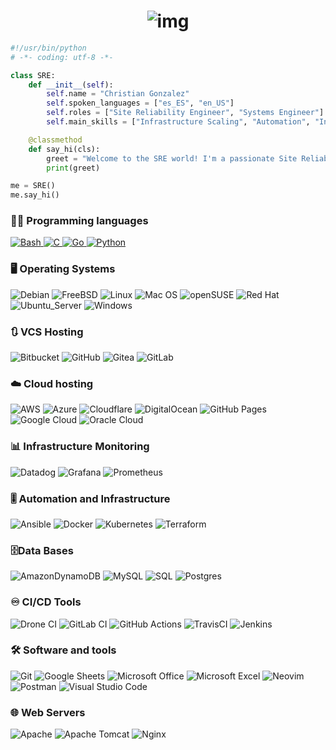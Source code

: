 <h1 align="center">
<a>
    <img src="https://readme-typing-svg.herokuapp.com/?lines=Hello,+There!+👋;I'm+Christian+Gonzalez;Nice+to+meet+you!&color=00FF00&center=true&size=30" alt="img">
  </a>
</h1>

````python
#!/usr/bin/python
# -*- coding: utf-8 -*-

class SRE:
    def __init__(self):
        self.name = "Christian Gonzalez"
        self.spoken_languages = ["es_ES", "en_US"]
        self.roles = ["Site Reliability Engineer", "Systems Engineer"]
        self.main_skills = ["Infrastructure Scaling", "Automation", "Incident Management"]

    @classmethod
    def say_hi(cls):
        greet = "Welcome to the SRE world! I'm a passionate Site Reliability Engineer committed to ensuring the reliability and stability of systems."
        print(greet)

me = SRE()
me.say_hi()
````

### 👨‍💻 Programming languages<br>
<p>
    <a href="https://github.com/search?q=user%3AChristianGonzal3z++language%3Abash&type=code"><img alt="Bash" src="https://img.shields.io/badge/Bash-121011.svg?logo=gnu-bash&logoColor=white">
    <a href="https://github.com/search?q=user%3AChristianGonzal3z++language%3AC&type=code"><img alt="C" src="https://img.shields.io/badge/c-%2300599C.svg?style=flat&logo=c&logoColor=white">
    <a href="https://github.com/search?q=user%3AChristianGonzal3z+language%3AGo+&type=code"><img alt="Go" src="https://img.shields.io/badge/Go-%2300ADD8.svg?style=flat&logo=go&logoColor=white">
    <a href="https://github.com/search?q=user%3AChristianGonzal3z++language%3Apython&type=code"><img alt="Python" src="https://img.shields.io/badge/Python-14354C.svg?logo=python&logoColor=white"></a>
</p>

### 🖥️ Operating Systems<br>
![Debian](https://img.shields.io/badge/-Debian-informational?style=flat&logo=debian&logoColor=white&color=A81D33)
![FreeBSD](https://img.shields.io/badge/-FreeBSD-%23870000?style=flat&logo=freebsd&logoColor=white)
![Linux](https://img.shields.io/badge/-Linux-informational?style=flat&logo=linux&logoColor=white&color=FCC624)
![Mac OS](https://img.shields.io/badge/-Mac_OS-informational?style=flat&logo=macos&logoColor=white&color=000000)
![openSUSE](https://img.shields.io/badge/openSUSE-%2364B345?style=flat&logo=openSUSE&logoColor=white)
![Red Hat](https://img.shields.io/badge/Red%20Hat-EE0000?style=flat&logo=redhat&logoColor=white)
![Ubuntu_Server](https://img.shields.io/badge/Ubuntu_Server-E95420?style=flat&logo=ubuntu&logoColor=white)
![Windows](https://img.shields.io/badge/-Windows-informational?style=flat&logo=windows&logoColor=white&color=0078D6)
<br>

### 🔃 VCS Hosting<br>
![Bitbucket](https://img.shields.io/badge/Bitbucket-%230047B3.svg?style=flat&logo=Bitbucket&logoColor=white)
![GitHub](https://img.shields.io/badge/Github-%23121011.svg?style=flat&logo=github&logoColor=white)
![Gitea](https://img.shields.io/badge/Gitea-34495E?style=flat&logo=gitea&logoColor=5D9425)
![GitLab](https://img.shields.io/badge/Gitlab-%23181717.svg?style=flat&logo=gitlab&logoColor=white)
<br>

### ☁️ Cloud hosting<br>
![AWS](https://img.shields.io/badge/AWS-%23FF9900.svg?style=flat&logo=amazon-aws&logoColor=white)
![Azure](https://img.shields.io/badge/Azure-%230072C6.svg?style=flat&logo=microsoftazure&logoColor=white)
![Cloudflare](https://img.shields.io/badge/Cloudflare-F38020?style=flat&logo=Cloudflare&logoColor=white)
![DigitalOcean](https://img.shields.io/badge/DigitalOcean-%230167ff.svg?style=flat&logo=digitalOcean&logoColor=white)
![GitHub Pages](https://img.shields.io/badge/GitHub%20Pages-327FC7.svg?logo=github&logoColor=white)
![Google Cloud](https://img.shields.io/badge/GoogleCloud-%234285F4.svg?style=flat&logo=google-cloud&logoColor=white)
![Oracle Cloud](https://img.shields.io/badge/Oracle_Cloud-F80000?style=flat&logo=oracle&logoColor=white)
<br>

### 📊 Infrastructure Monitoring<br>
![Datadog](https://img.shields.io/badge/Datadog-%23632CA6.svg?style=flat&logo=datadog&logoColor=white)
![Grafana](https://img.shields.io/badge/Grafana-%23F46800.svg?style=flat&logo=grafana&logoColor=white)
![Prometheus](https://img.shields.io/badge/Prometheus-E6522C?style=flat&logo=Prometheus&logoColor=white)
<br>

### 🎚️ Automation and Infrastructure<br>
![Ansible](https://img.shields.io/badge/Ansible-%231A1918.svg?style=flat&logo=ansible&logoColor=white)
![Docker](https://img.shields.io/badge/Docker-%230db7ed.svg?style=flat&logo=docker&logoColor=white)
![Kubernetes](https://img.shields.io/badge/Kubernetes-%23326ce5.svg?style=flat&logo=kubernetes&logoColor=white)
![Terraform](https://img.shields.io/badge/Terraform-%235835CC.svg?style=flat&logo=terraform&logoColor=white)
<br>

### 🗄️Data Bases<br>
![AmazonDynamoDB](https://img.shields.io/badge/Amazon%20DynamoDB-4053D6?style=flat&logo=Amazon%20DynamoDB&logoColor=white)
![MySQL](https://img.shields.io/badge/MySQL-00f.svg?logo=mysql&logoColor=white)
![SQL](https://custom-icon-badges.herokuapp.com/badge/SQL-025E8C.svg?logo=database&logoColor=white)
![Postgres](https://img.shields.io/badge/Postgres-%23316192.svg?style=flat&logo=postgresql&logoColor=white)
<br>

### ♾️ CI/CD Tools<br>
![Drone CI](https://img.shields.io/badge/Drone_CI-212121?style=flat&logo=drone&logoColor=white)
![GitLab CI](https://img.shields.io/badge/Gitlab%20CI-%23181717.svg?style=flat&logo=gitlab&logoColor=white)
![GitHub Actions](https://img.shields.io/badge/GitHub%20Actions-2671E5.svg?logo=github%20actions&logoColor=white)
![TravisCI](https://img.shields.io/badge/Travis%20CI-%232B2F33.svg?style=flat&logo=travis&logoColor=white)
![Jenkins](https://img.shields.io/badge/Jenkins-%232C5263.svg?style=flat&logo=jenkins&logoColor=white)
<br>

### 🛠️ Software and tools<br>
![Git](https://img.shields.io/badge/Git-F05033.svg?logo=git&logoColor=white)
![Google Sheets](https://img.shields.io/badge/Google%20Sheets-34A853.svg?logo=google%20sheets&logoColor=white)
![Microsoft Office](https://img.shields.io/badge/Microsoft_Office_365-D83B01?style=flat=microsoft-office&logoColor=white)
![Microsoft Excel](https://img.shields.io/badge/Microsoft_Excel-217346?style=flat&logo=microsoft-excel&logoColor=white)
![Neovim](https://img.shields.io/badge/NeoVim-%2357A143.svg?&style=flat&logo=neovim&logoColor=white)
![Postman](https://img.shields.io/badge/Postman-FF6C37?logo=postman&logoColor=white)
![Visual Studio Code](https://img.shields.io/badge/Visual%20Studio%20Code-0078d7.svg?style=flat&logo=visual-studio-code&logoColor=white)
<br>

### 🌐 Web Servers<br>
![Apache](https://img.shields.io/badge/Apache-%23D42029.svg?style=flat&logo=apache&logoColor=white)
![Apache Tomcat](https://img.shields.io/badge/Apache%20tomcat-%23F8DC75.svg?style=flat&logo=Apache-tomcat&logoColor=black)
![Nginx](https://img.shields.io/badge/Nginx-%23009639.svg?style=flat&logo=nginx&logoColor=white)
<br>
